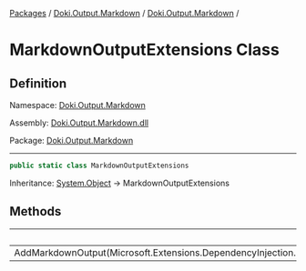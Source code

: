 [Packages](../../../README.md) / [Doki.Output.Markdown](../../README.md) / [Doki.Output.Markdown](../README.md) / 

# MarkdownOutputExtensions Class

## Definition

Namespace: [Doki.Output.Markdown](../README.md)

Assembly: [Doki.Output.Markdown.dll](../../README.md)

Package: [Doki.Output.Markdown](https://www.nuget.org/packages/Doki.Output.Markdown)

---

```csharp
public static class MarkdownOutputExtensions
```

Inheritance: [System.Object](https://learn.microsoft.com/en-us/dotnet/api/System.Object) → MarkdownOutputExtensions

## Methods

|   |Summary|
|---|---|
|AddMarkdownOutput(Microsoft.Extensions.DependencyInjection.IServiceCollection)||


